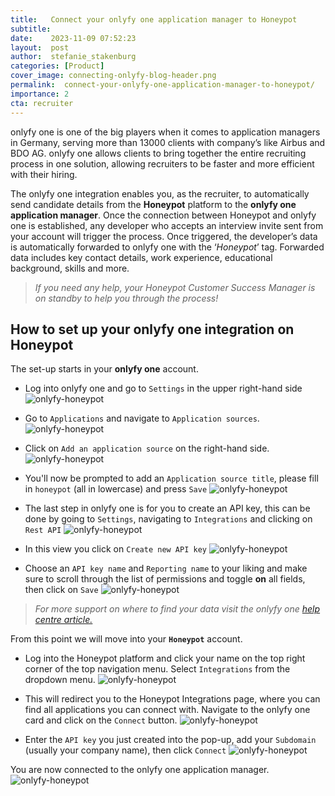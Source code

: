 ```yaml
---
title:   Connect your onlyfy one application manager to Honeypot
subtitle:
date:    2023-11-09 07:52:23
layout:  post
author:  stefanie_stakenburg
categories: [Product]
cover_image: connecting-onlyfy-blog-header.png
permalink:  connect-your-onlyfy-one-application-manager-to-honeypot/
importance: 2
cta: recruiter
---
```


onlyfy one is one of the big players when it comes to application managers in Germany, serving more than 13000 clients with company’s like Airbus and BDO AG.
onlyfy one allows clients to bring together the entire recruiting process in one solution, allowing recruiters to be faster and more efficient with their hiring.

<!--more--> 

The onlyfy one integration enables you, as the recruiter, to automatically send candidate details from the **Honeypot** platform to the **onlyfy one application manager**.
Once the connection between Honeypot and onlyfy one is established, any developer who accepts an interview invite sent from your account will trigger the process. Once triggered, the developer’s data is automatically forwarded to onlyfy one with the ‘_Honeypot_’ tag. Forwarded data includes key contact details, work experience, educational background, skills and more.

> _If you need any help, your Honeypot Customer Success Manager is on standby to help you through the process!_

## How to set up your onlyfy one integration on Honeypot

The set-up starts in your **onlyfy one** account.

- Log into onlyfy one and go to `Settings` in the upper right-hand side
  ![onlyfy-honeypot](/assets/images/onlyfy-integration-settings.png)
  <br/>

- Go to `Applications` and navigate to `Application sources`.  
  ![onlyfy-honeypot](/assets/images/onlyfy-integration-navigate-application-source.png)
  <br/>

- Click on `Add an application source` on the right-hand side.
  ![onlyfy-honeypot](/assets/images/onlyfy-integration-add-aplication-source.png)
  <br/>

- You'll now be prompted to add an `Application source title`, please fill in `honeypot` (all in lowercase) and press `Save`
  ![onlyfy-honeypot](/assets/images/onlyfy-integration-fill-application-source.png)
  <br/>

- The last step in onlyfy one is for you to create an API key, this can be done by going to `Settings`, navigating to `Integrations` and clicking on `Rest API`
  ![onlyfy-honeypot](/assets/images/onlyfy-integration-integrations-and-rest-api.png)
  <br/>

- In this view you click on `Create new API key`
  ![onlyfy-honeypot](/assets/images/onlyfy-integration-create-api-key.png)
  <br/>

- Choose an `API key name` and `Reporting name` to your liking and make sure to scroll through the list of permissions and toggle **on** all fields, then click on `Save`
  ![onlyfy-honeypot](/assets/images/onlyfy-integration-configure-api-key.png)
  <br/>

> _For more support on where to find your data visit the onlyfy one [help centre article.](https://help.onlyfy.com/hc/en-us/articles/18897698975505/)_

From this point we will move into your **`Honeypot`** account.

- Log into the Honeypot platform and click your name on the top right corner of the top navigation menu. Select `Integrations` from the dropdown menu.
  ![onlyfy-honeypot](/assets/images/onlyfy-integration-honeypot-Integrations.png)
  <br/>

- This will redirect you to the Honeypot Integrations page, where you can find all applications you can connect with. Navigate to the onlyfy one card and click on the `Connect` button.
  ![onlyfy-honeypot](/assets/images/onlyfy-integration-page.png)
  <br/>

- Enter the `API key` you just created into the pop-up, add your `Subdomain` (usually your company name), then click `Connect`
  ![onlyfy-honeypot](/assets/images/onlyfy-integration-connect-onlyfy-modal.png)
  <br/>

You are now connected to the onlyfy one application manager.
![onlyfy-honeypot](/assets/images/onlyfy-integration-connected.png)
